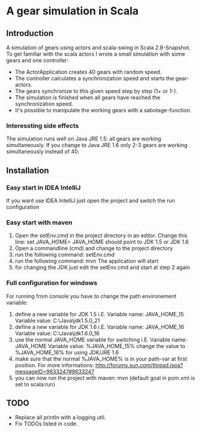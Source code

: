 A gear simulation in Scala
========

## Introduction
A simulation of gears using actors and scala-swing in Scala 2.8-Snapshot. 
To get familiar with the scala actors I wrote a small simulation with some gears and one controller: 
- The ActorApplication creates 40 gears with random speed. 
- The controller calculates a synchronization speed and starts the gear-actors. 
- The gears synchronize to this given speed step by step (1+ or 1-). 
- The simulation is finished when all gears have reached the synchronization speed.
- It's possible to manipulate the working gears with a sabotage-function.

### Interessting side effects
The simulation runs well on Java JRE 1.5: all gears are working simultaneously.
If you change to Java JRE 1.6 only 2-3 gears are working simultaneously instead of 40.

## Installation

### Easy start in IDEA IntelliJ
If you want use IDEA IntelliJ just open the project and switch the run configuration

### Easy start with maven
  1. Open the setEnv.cmd in the project directory in an editor. Change this line: set JAVA_HOME=
     JAVA_HOME should point to JDK 1.5 or JDK 1.6
  2. Open a commandline (cmd) and change to the project directory
  3. run the following command: setEnv.cmd
  4. run the following command: mvn
     The application will start
  5. for changing the JDK just edit the setEnv.cmd and start at step 2 again

### Full configuration for windows
For running from console you have to change the path environement variable:
  1. define a new variable for JDK 1.5 i.E.
  	Variable name: JAVA_HOME_15
  	Variable value: C:\Java\jdk1.5.0_21
  2. define a new variable for JDK 1.6 i.E.
   	Variable name: JAVA_HOME_16
  	Variable value: C:\Java\jdk1.6.0_16
  3. use the normal JAVA_HOME variable for switching i.E.
  	Variable name: JAVA_HOME
  	Variable value: %JAVA_HOME_15%
  	change the value to %JAVA_HOME_16% for using JDK/JRE 1.6
  4. make sure that the normal %JAVA_HOME% is in your path-var at first position. For more informations: http://forums.sun.com/thread.jspa?messageID=9633247#9633247
  5. you can now run the project with maven: mvn 
    (default goal in pom.xml is set to scala:run)
    
## TODO
- Replace all println with a logging util.
- Fix TODOs listed in code.